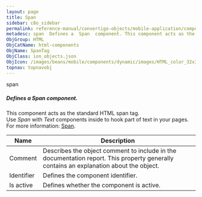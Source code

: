 ```yaml
---
layout: page
title: Span
sidebar: c8o_sidebar
permalink: reference-manual/convertigo-objects/mobile-application/components/html-components/span/
metadesc: span  Defines a  Span  component. This component acts as the standard HTML span tag. Use  Span  with  Text  components inside to hook part of text in 
ObjGroup: HTML
ObjCatName: html-components
ObjName: SpanTag
ObjClass: ion_objects.json
ObjIcon: /images/beans/mobile/components/dynamic/images/HTML_color_32x32.png
topnav: topnavobj
---
```

span<br/>

##### Defines a <i>Span</i> component.<br/>
This component acts as the standard HTML span tag.<br/>
Use <i>Span</i> with <i>Text</i> components inside to hook part of text in your pages.<br/>
 For more information: <a href='https://www.w3schools.com/tags/tag_span.asp'>Span</a>.

Name | Description 
--- | ---
Comment | Describes the object comment to include in the documentation report.  This property generally contains an explanation about the object. 
Identifier | Defines the component identifier.  
Is active | Defines whether the component is active. 

